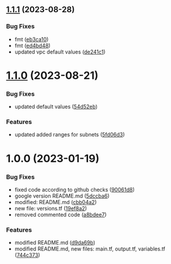 ## [1.1.1](https://github.com/data-platform-hq/terraform-google-vpc-networks/compare/v1.1.0...v1.1.1) (2023-08-28)


### Bug Fixes

* fmt ([eb3ca10](https://github.com/data-platform-hq/terraform-google-vpc-networks/commit/eb3ca10bbeda7b24cc773f445b29dbd29c2696f4))
* fmt ([ed4bd48](https://github.com/data-platform-hq/terraform-google-vpc-networks/commit/ed4bd483134abed554e09218f4e36a503f82132e))
* updated vpc default values ([de241c1](https://github.com/data-platform-hq/terraform-google-vpc-networks/commit/de241c1573298fc17fb500e2726e4f93481c171d))

# [1.1.0](https://github.com/data-platform-hq/terraform-google-vpc-networks/compare/v1.0.0...v1.1.0) (2023-08-21)


### Bug Fixes

* updated default values ([54d52eb](https://github.com/data-platform-hq/terraform-google-vpc-networks/commit/54d52eb7c35619120ebff10dd686225dc64a7afb))


### Features

* updated added ranges for subnets ([5fd06d3](https://github.com/data-platform-hq/terraform-google-vpc-networks/commit/5fd06d3e5ae50af5e81ed20aa06995d478556206))

# 1.0.0 (2023-01-19)


### Bug Fixes

* fixed code according to github checks ([90061d8](https://github.com/data-platform-hq/terraform-google-vpc-networks/commit/90061d87b5ec030ea0eea973443d5cbc244dd75f))
* google version README.md ([5dccba6](https://github.com/data-platform-hq/terraform-google-vpc-networks/commit/5dccba69895388ceb86bcef98a14137564bc88f2))
* modified:   README.md ([cbb04a2](https://github.com/data-platform-hq/terraform-google-vpc-networks/commit/cbb04a27543b51a691a6fd6247b8efd636e74556))
* new file:   versions.tf ([19ef8a2](https://github.com/data-platform-hq/terraform-google-vpc-networks/commit/19ef8a203e90d8a470bad2992cc3bd5ab3572d99))
* removed commented code ([a8bdee7](https://github.com/data-platform-hq/terraform-google-vpc-networks/commit/a8bdee7702000dce6155ea5e9ec946f980388e32))


### Features

* modified   README.md ([d9da69b](https://github.com/data-platform-hq/terraform-google-vpc-networks/commit/d9da69b9b89ea6aa0b919bfb8fd7505ac4bc204c))
* modified README.md, new files: main.tf, output.tf, variables.tf ([744c373](https://github.com/data-platform-hq/terraform-google-vpc-networks/commit/744c373737044b46cfc8b63c79231b18b6d956d7))
